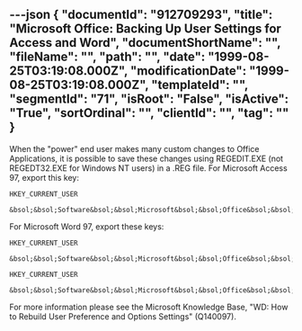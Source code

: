 ---json
{
  "documentId": "912709293",
  "title": "Microsoft  Office: Backing Up User Settings for Access and Word",
  "documentShortName": "",
  "fileName": "",
  "path": "",
  "date": "1999-08-25T03:19:08.000Z",
  "modificationDate": "1999-08-25T03:19:08.000Z",
  "templateId": "",
  "segmentId": "71",
  "isRoot": "False",
  "isActive": "True",
  "sortOrdinal": "",
  "clientId": "",
  "tag": ""
}
---

When the &quot;power&quot; end user makes many custom changes to Office Applications, it is possible to save these changes using REGEDIT.EXE (not REGEDT32.EXE for Windows NT users) in a .REG file. For Microsoft Access 97, export this key:

    HKEY_CURRENT_USER
        &bsol;&bsol;Software&bsol;&bsol;Microsoft&bsol;&bsol;Office&bsol;&bsol;8.0&bsol;&bsol;Access&bsol;&bsol;Settings

For Microsoft Word 97, export these keys:

    HKEY_CURRENT_USER
        &bsol;&bsol;Software&bsol;&bsol;Microsoft&bsol;&bsol;Office&bsol;&bsol;8.0&bsol;&bsol;Word&bsol;&bsol;Data

    HKEY_CURRENT_USER
        &bsol;&bsol;Software&bsol;&bsol;Microsoft&bsol;&bsol;Office&bsol;&bsol;8.0&bsol;&bsol;Word&bsol;&bsol;Options

For more information please see the Microsoft Knowledge Base, &quot;WD: How to Rebuild User Preference and Options Settings&quot; (Q140097).
